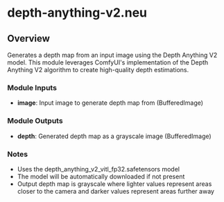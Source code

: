 # depth-anything-v2.neu

## Overview
Generates a depth map from an input image using the Depth Anything V2 model. This module leverages ComfyUI's implementation of the Depth Anything V2 algorithm to create high-quality depth estimations.

### Module Inputs
- **image**: Input image to generate depth map from (BufferedImage)

### Module Outputs
- **depth**: Generated depth map as a grayscale image (BufferedImage)

### Notes
- Uses the depth_anything_v2_vitl_fp32.safetensors model
- The model will be automatically downloaded if not present
- Output depth map is grayscale where lighter values represent areas closer to the camera and darker values represent areas further away
